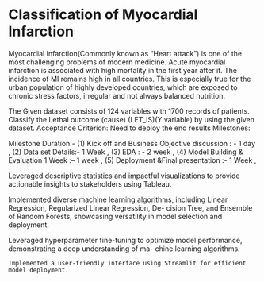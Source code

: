 # Classification of Myocardial Infarction

Myocardial Infarction(Commonly known as “Heart attack”) is one of the most challenging problems of modern medicine. Acute myocardial infarction is associated with high mortality in the first year after it. The incidence of MI remains high in all countries. This is especially true for the urban population of highly developed countries, which are exposed to chronic stress factors, irregular and not always balanced nutrition.

The Given dataset consists of 124 variables with 1700 records of patients. Classify the Lethal outcome (cause) (LET_IS)(Y variable) by using the given dataset. Acceptance Criterion: Need to deploy the end results Milestones:

Milestone Duration:- (1) Kick off and Business Objective discussion : - 1 day , (2) Data set Details:- 1 Week , (3) EDA : - 2 week , (4) Model Building & Evaluation 1 Week :– 1 week , (5) Deployment &Final presentation :- 1 Week ,

Leveraged descriptive statistics and impactful visualizations to provide actionable insights to stakeholders using Tableau.

Implemented diverse machine learning algorithms, including Linear Regression, Regularized Linear Regression, De- cision Tree, and Ensemble of Random Forests, showcasing versatility in model selection and deployment.

Leveraged hyperparameter fine-tuning to optimize model performance, demonstrating a deep understanding of ma- chine learning algorithms.

	Implemented a user-friendly interface using Streamlit for efficient model deployment.

 
